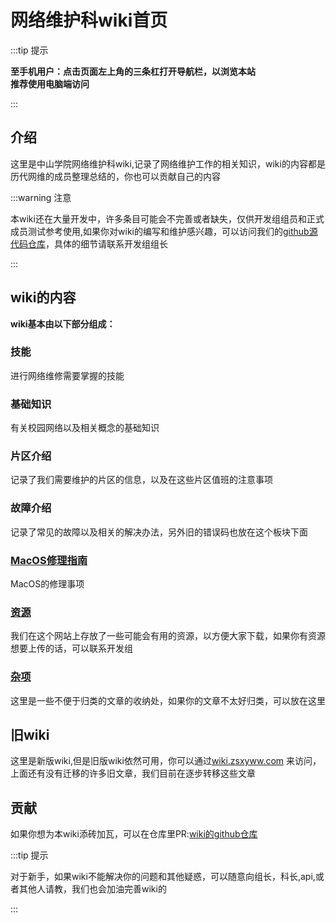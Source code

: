 # 网络维护科wiki首页

:::tip 提示

**至手机用户：点击页面左上角的三条杠打开导航栏，以浏览本站**\
**推荐使用电脑端访问**

:::

## 介绍
这里是中山学院网络维护科wiki,记录了网络维护工作的相关知识，wiki的内容都是历代网维的成员整理总结的，你也可以贡献自己的内容

:::warning 注意

本wiki还在大量开发中，许多条目可能会不完善或者缺失，仅供开发组组员和正式成员测试参考使用,如果你对wiki的编写和维护感兴趣，可以访问我们的[github源代码仓库](https://github.com/ZSCNetSupportDept/website)，具体的细节请联系开发组组长

:::

## wiki的内容
**wiki基本由以下部分组成：**
### 技能
进行网络维修需要掌握的技能
### 基础知识
有关校园网络以及相关概念的基础知识
### 片区介绍
记录了我们需要维护的片区的信息，以及在这些片区值班的注意事项
### 故障介绍
记录了常见的故障以及相关的解决办法，另外旧的错误码也放在这个板块下面
### [MacOS修理指南](./MacOS修理指南)
MacOS的修理事项
### [资源](/docs/wiki/资源)
我们在这个网站上存放了一些可能会有用的资源，以方便大家下载，如果你有资源想要上传的话，可以联系开发组
### [杂项](/docs/wiki/杂项)
这里是一些不便于归类的文章的收纳处，如果你的文章不太好归类，可以放在这里
## 旧wiki
这里是新版wiki,但是旧版wiki依然可用，你可以通过[wiki.zsxyww.com](https://wiki.zsxyww.com) 来访问，上面还有没有迁移的许多旧文章，我们目前在逐步转移这些文章
## 贡献
如果你想为本wiki添砖加瓦，可以在仓库里PR:[wiki的github仓库](https://github.com/ZSCNetSupportDept/website)

:::tip 提示

对于新手，如果wiki不能解决你的问题和其他疑惑，可以随意向组长，科长,api,或者其他人请教，我们也会加油完善wiki的






:::

